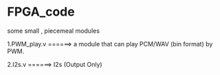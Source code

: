 # FPGA_code
some small , piecemeal modules 

1.PWM_play.v ======> a module that can play PCM/WAV (bin format) by PWM.

2.I2s.v      ======> I2s (Output Only)

